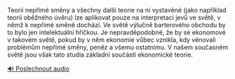 
Teorii nepřímé směny a všechny další teorie na ní vystavěné (jako například teorii oběžného úvěru) lze aplikovat pouze na interpretaci jevů ve světě, v němž k nepřímé směně dochází. Ve světě výlučně barterového obchodu by to bylo jen intelektuální hříčkou. Je nepravděpodobné, že by se ekonomové v takovém světě, pokud by v něm ekonomie vůbec vznikla, kdy věnovali problémům nepřímé směny, peněz a všemu ostatnímu. V našem současném světě jsou však tato studia základní součástí ekonomické teorie.

[🔊 Poslechnout audio](/data/7-paragraphs/audio/chapter_22/para_002-Teorii-nepm-smny-a-vechny-dal-teorie-na-n.mp3)
